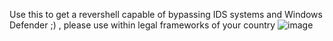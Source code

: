 Use this to get a revershell capable of bypassing IDS systems and Windows Defender ;) , please use within legal frameworks of your country
![image](https://github.com/zakaria-ahmd20/encrypted-powercat/assets/94662829/57e9823a-99d7-4c8a-afab-e55c72aff149)
